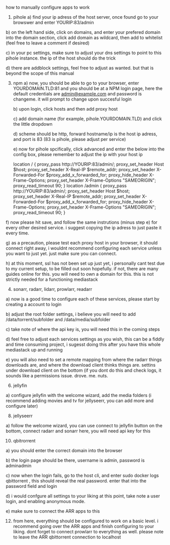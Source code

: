 how to manually configure apps to work 

1) pihole
  a) find your ip adress of the host server, once found go to your browswer and enter YOURIP:83/admin

  b) on the left hand side, click on domains, and enter your prefered domain into the domain section, click add domain as wildcard, then add to whitelist (feel free to leave a comment if desired)
  
  c) in your pc settings, make sure to adjust your dns settings to point to this pihole instance. the ip of the host should do the trick
  
  d) there are addblock settings, feel free to adjust as wanted. but that is beyond the scope of this manual
  

3) npm
   a) now, you should be able to go to your browser, enter YOURDOMAIN.TLD:81 and you should be at a NPM login page, here the default credentials are admin@example.com and password is changeme. it will prompt to change upon succesful login
   
   b) upon login, click hosts and then add proxy host
   
   c) add domain name (for example, pihole.YOURDOMAIN.TLD) and click the little dropdown
   
   d) scheme should be http, forward hostname/ip is the host ip adress, and port is 83 (83 is pihole, please adjust per service)
   
   e) now for pihole spcifically, click advanced and enter the below into the config box, please remember to adjust the ip with your host ip
   

   location / {
  proxy_pass http://YOURIP:83/admin/;
  proxy_set_header Host $host;
  proxy_set_header X-Real-IP $remote_addr;
  proxy_set_header X-Forwarded-For $proxy_add_x_forwarded_for;
  proxy_hide_header X-Frame-Options;
  proxy_set_header X-Frame-Options "SAMEORIGIN";
  proxy_read_timeout 90;
}
location /admin {
  proxy_pass http://YOURIP:83/admin/;
  proxy_set_header Host $host;
  proxy_set_header X-Real-IP $remote_addr;
  proxy_set_header X-Forwarded-For $proxy_add_x_forwarded_for;
  proxy_hide_header X-Frame-Options;
  proxy_set_header X-Frame-Options "SAMEORIGIN";
  proxy_read_timeout 90;
}

  f) now please hit save, and follow the same instrutions (minus step e) for every other desired service. i suggest copying the ip adress to just paste it every time. 
  
  g) as a precaution, please test each proxy host in your browser, it should connect right away, i wouldnt recommend configuring each service unless you want to just yet. just make sure you can connect. 
  
  h) at this moment, ssl has not been set up just yet, i personally cant test due to my current setup, to be filled out soon hopefully. if not, there are many guides online for this. you will need to own a domain for this. this is not strictly needed for a functioning mediastack
  

4) sonarr, radarr, lidarr, prowlarr, readarr
   
  a) now is a good time to configure each of these services, please start by creating a account to login
  
  b) adjust the root folder settings, i believe you will need to add /data/torrent/subfolder and /data/media/subfolder
  
  c) take note of where the api key is, you will need this in the coming steps
  
  d) feel free to adjust each services settings as you wish, this can be a fiddly and time consuming project, i sugesst doing this after you have this whole mediastack up and running

  e) you will also need to set a remote mapping from where the radarr things downloads are, and where the download client thinks things are. settins under download client on the bottom (if you dont do this and check logs, it sounds like a permissions issue. drove. me. nuts.


6) jellyfin
   
  a) configure jellyfin with the welcome wizard, add the media folders (i recommend adding movies and tv for jellyseerr, you can add more and configure later)
  

8) jellyseerr
   
  a) follow the welcome wizard, you can use connect to jellyfin button on the bottom, connect radarr and sonarr here, you will need api key for this


10) qbitrorrent
    
  a) you should enter the correct domain into the browser
  
  b) the login page should be there, username is admin, password is adminadmin
  
  c) now when the login fails, go to the host cli, and enter sudo docker logs qbittorrent , this should reveal the real password. enter that into the password field and login
  
  d) i would confgure all settings to your liking at this point, take note a user login, and enabling anonymous mode.
  
  e) make sure to connect the ARR apps to this
  

12) from here, everything should be configured to work on a basic level. i recommend going over the ARR apps and finish configuring to your liking. dont forget to connect prowlarr to everything as well. please note to leave the ARR qbittorrent connection to localhost

